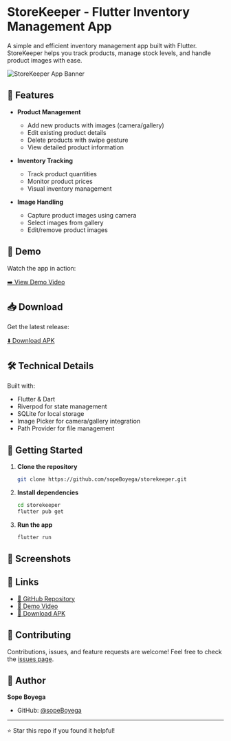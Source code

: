 # StoreKeeper - Flutter Inventory Management App

A simple and efficient inventory management app built with Flutter. StoreKeeper helps you track products, manage stock levels, and handle product images with ease.

![StoreKeeper App Banner](assets/app_banner.png)

## 🌟 Features

- **Product Management**
  - Add new products with images (camera/gallery)
  - Edit existing product details
  - Delete products with swipe gesture
  - View detailed product information

- **Inventory Tracking**
  - Track product quantities
  - Monitor product prices
  - Visual inventory management

- **Image Handling**
  - Capture product images using camera
  - Select images from gallery
  - Edit/remove product images

## 📱 Demo

Watch the app in action:

[➡️ View Demo Video](https://drive.google.com/file/d/1bg6WtCvYeuukwBOBOsxk_grmSB8K_Z65/view?usp=sharing)

## 📥 Download

Get the latest release:

[⬇️ Download APK](https://drive.google.com/file/d/1rCxA7xEUQekdyTIZWyGR83BqsWNTQ8qo/view?usp=sharinge)

## 🛠️ Technical Details

Built with:
- Flutter & Dart
- Riverpod for state management
- SQLite for local storage
- Image Picker for camera/gallery integration
- Path Provider for file management

## 🚀 Getting Started

1. **Clone the repository**
   ```bash
   git clone https://github.com/sopeBoyega/storekeeper.git
   ```

2. **Install dependencies**
   ```bash
   cd storekeeper
   flutter pub get
   ```

3. **Run the app**
   ```bash
   flutter run
   ```

## 📱 Screenshots

<!-- <table>
  <tr>
    <td><img src="assets/screenshot1.png" width="200" alt="Home Screen"/></td>
    <td><img src="assets/screenshot2.png" width="200" alt="Add Product"/></td>
    <td><img src="assets/screenshot3.png" width="200" alt="Product Details"/></td>
  </tr>
</table> -->

## 🔗 Links

- [📂 GitHub Repository](https://github.com/sopeBoyega/storekeeper)
- [🎥 Demo Video](https://drive.google.com/file/d/1bg6WtCvYeuukwBOBOsxk_grmSB8K_Z65/view?usp=sharingK)
- [📱 Download APK](https://drive.google.com/file/d/1rCxA7xEUQekdyTIZWyGR83BqsWNTQ8qo/view?usp=sharing)

## 🤝 Contributing

Contributions, issues, and feature requests are welcome! Feel free to check the [issues page](https://github.com/sopeBoyega/storekeeper/issues).

<!-- ## 📝 License

This project is licensed under the MIT License - see the [LICENSE](LICENSE) file for details. -->

## 👤 Author

**Sope Boyega**
- GitHub: [@sopeBoyega](https://github.com/sopeBoyega)

---

⭐️ Star this repo if you found it helpful!
